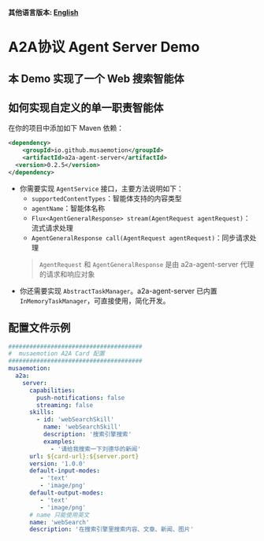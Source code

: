 **其他语言版本: [English](README.md)**

# A2A协议 Agent Server Demo

## 本 Demo 实现了一个 Web 搜索智能体

## 如何实现自定义的单一职责智能体

在你的项目中添加如下 Maven 依赖：

```xml
<dependency>
    <groupId>io.github.musaemotion</groupId>
    <artifactId>a2a-agent-server</artifactId>
  <version>0.2.5</version>
</dependency>
```

- 你需要实现 `AgentService` 接口，主要方法说明如下：
    - `supportedContentTypes`：智能体支持的内容类型
    - `agentName`：智能体名称
    - `Flux<AgentGeneralResponse> stream(AgentRequest agentRequest)`：流式请求处理
    - `AgentGeneralResponse call(AgentRequest agentRequest)`：同步请求处理
    > `AgentRequest` 和 `AgentGeneralResponse` 是由 a2a-agent-server 代理的请求和响应对象
- 你还需要实现 `AbstractTaskManager`。a2a-agent-server 已内置 `InMemoryTaskManager`，可直接使用，简化开发。

## 配置文件示例

```yaml
######################################
#  musaemotion A2A Card 配置
######################################
musaemotion:
  a2a:
    server:
      capabilities:
        push-notifications: false
        streaming: false
      skills:
        - id: 'webSearchSkill'
          name: 'webSearchSkill'
          description: '搜索引擎搜索'
          examples:
            - '请给我搜索一下刘德华的新闻'
      url: ${card-url}:${server.port}
      version: '1.0.0'
      default-input-modes:
         - 'text'
         - 'image/png'
      default-output-modes:
         - 'text'
         - 'image/png'
      # name 只能使用英文
      name: 'webSearch'
      description: '在搜索引擎里搜索内容、文章、新闻、图片'
```